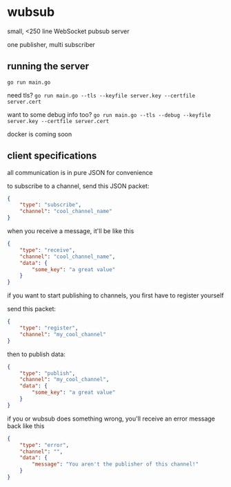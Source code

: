 # wubsub
small, <250 line WebSocket pubsub server

one publisher, multi subscriber

## running the server
`go run main.go`

need tls?
`go run main.go --tls --keyfile server.key --certfile server.cert`

want to some debug info too?
`go run main.go --tls --debug --keyfile server.key --certfile server.cert`

docker is coming soon

## client specifications
all communication is in pure JSON for convenience

to subscribe to a channel, send this JSON packet:
```json
{
    "type": "subscribe",
    "channel": "cool_channel_name"
}
```

when you receive a message, it'll be like this
```json
{
    "type": "receive",
    "channel": "cool_channel_name",
    "data": {
        "some_key": "a great value"
    }
}
```

if you want to start publishing to channels, you first have to register yourself

send this packet:
```json
{
    "type": "register",
    "channel": "my_cool_channel"
}
```

then to publish data:

```json
{
    "type": "publish",
    "channel": "my_cool_channel",
    "data": {
        "some_key": "a great value"
    }
}
```

if you or wubsub does something wrong, you'll receive an error message back like this
```json
{
    "type": "error",
    "channel": "",
    "data": {
        "message": "You aren't the publisher of this channel!"
    }
}
```